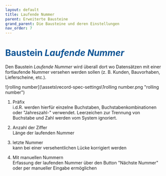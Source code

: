 ```yaml
---
layout: default
title: Laufende Nummer
parent: Erweiterte Bausteine
grand_parent: Die Bausteine und deren Einstellungen
nav_order: 7
---
```


# <span style="color:#0b5394">**Baustein *Laufende Nummer***</span>

Den Baustein *Laufende Nummer* wird überall dort wo Datensätzen mit einer fortlaufende Nummer versehen werden sollen
(z. B. Kunden, Bauvorhaben, Lieferscheine, etc.).

![rolling number](\assets\record-spec-settings\1rolling number.png "rolling number")

1. Präfix  
    i.d.R. werden hierfür einzelne Buchstaben, Buchstabenkombinationen oder "Jahreszahl-" verwendet.
    Leerzeichen zur Trennung von Buchstabe und Zahl werden vom System ignoriert.

2. Anzahl der Ziffer  
    Länge der laufenden Nummer
3. letzte Nummer  
    kann bei einer versehentlichen Lücke korrigiert werden
4. Mit manuellen Nummern  
    Erfassung der laufenden Nummer über den Button "Nächste Nummer" oder per manueller Eingabe ermöglichen